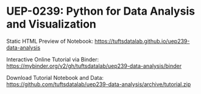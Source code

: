 # UEP-0239: Python for Data Analysis and Visualization

Static HTML Preview of Notebook: https://tuftsdatalab.github.io/uep239-data-analysis

Interactive Online Tutorial via Binder: https://mybinder.org/v2/gh/tuftsdatalab/uep239-data-analysis/binder

Download Tutorial Notebook and Data: https://github.com/tuftsdatalab/uep239-data-analysis/archive/tutorial.zip
